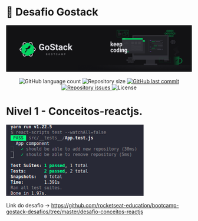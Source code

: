 <h1>
  🚀 Desafio Gostack
</h4>

<img alt='' title='BootCamp' src='.github/bootcamp.png' />

<p align='center'>
  <img alt='GitHub language count' src='https://img.shields.io/github/languages/count/olimpiossdx/Nivel-1-desafio-conceitos-reactjs'>

  <img alt='Repository size' src='https://img.shields.io/github/repo-size/olimpiossdx/Nivel-1-desafio-conceitos-reactjs'>
  
  <a href='https://github.com/olimpiossdx/omniStack/commits/master'>
    <img alt='GitHub last commit' src='https://img.shields.io/github/last-commit/olimpiossdx/Nivel-1-desafio-conceitos-reactjs'>
  </a>

  <a href='https://github.com/olimpiossdx/omniStack/10_semana/issues'>
    <img alt='Repository issues' src='https://img.shields.io/github/issues/olimpiossdx/Nivel-1-desafio-conceitos-reactjs'>
  </a>

  <img alt='License' src='https://img.shields.io/badge/license-MIT-brightgreen'>
</p>

# Nivel 1 - Conceitos-reactjs.

<img alt='Conceitos do React.js' title='Conceitos do React.js' src='.github/2020-11-02 09-36-57-Conceitos-reactjs.png' />

Link do desafio -> https://github.com/rocketseat-education/bootcamp-gostack-desafios/tree/master/desafio-conceitos-reactjs

